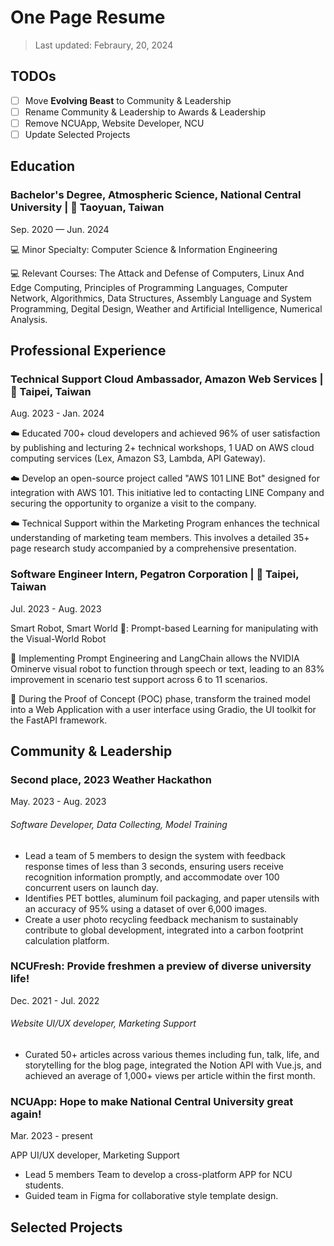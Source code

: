 # One Page Resume

> Last updated: Febraury, 20, 2024

## TODOs
- [ ] Move **Evolving Beast** to Community & Leadership
- [ ] Rename Community & Leadership to Awards & Leadership
- [ ] Remove NCUApp, Website Developer, NCU
- [ ] Update Selected Projects

## Education

### Bachelor's Degree, Atmospheric Science, National Central University | 📍 Taoyuan, Taiwan
Sep. 2020 — Jun. 2024

💻 Minor Specialty: Computer Science & Information Engineering

💻 Relevant Courses: The Attack and Defense of Computers, Linux And Edge Computing, Principles of Programming Languages, Computer Network, Algorithmics, Data Structures, Assembly Language and System Programming, Degital Design, Weather and Artificial Intelligence, Numerical Analysis.

## Professional Experience

### Technical Support Cloud Ambassador, Amazon Web Services | 📍 Taipei, Taiwan
Aug. 2023 - Jan. 2024

☁️ Educated 700+ cloud developers and achieved 96% of user satisfaction by publishing and lecturing 2+ technical workshops, 1 UAD on AWS cloud computing services (Lex, Amazon S3, Lambda, API Gateway).

☁️ Develop an open-source project called "AWS 101 LINE Bot" designed for integration with AWS 101. This initiative led to contacting LINE Company and securing the opportunity to organize a visit to the company.

☁️ Technical Support within the Marketing Program enhances the technical understanding of marketing team members. This involves a detailed 35+ page research study accompanied by a comprehensive presentation.

### Software Engineer Intern, Pegatron Corporation | 📍 Taipei, Taiwan

Jul. 2023 - Aug. 2023

Smart Robot, Smart World 🦾: Prompt-based Learning for manipulating with the Visual-World Robot

🦾 Implementing Prompt Engineering and LangChain allows the NVIDIA Ominerve visual robot to function through speech or text, leading to an 83% improvement in scenario test support across 6 to 11 scenarios.

🦾 During the Proof of Concept (POC) phase, transform the trained model into a Web Application with a user interface using Gradio, the UI toolkit for the FastAPI framework.

## Community & Leadership


### Second place, 2023 Weather Hackathon

May. 2023 - Aug. 2023

###### Software Developer, Data Collecting, Model Training
- Lead a team of 5 members to design the system with feedback response times of less than 3 seconds, ensuring users receive recognition information promptly, and accommodate over 100 concurrent users on launch day.
- Identifies PET bottles, aluminum foil packaging, and paper utensils with an accuracy of 95% using a dataset of over 6,000 images.
- Create a user photo recycling feedback mechanism to sustainably contribute to global development, integrated into a carbon footprint calculation platform.

### NCUFresh: Provide freshmen a preview of diverse university life! 
Dec. 2021 - Jul. 2022

###### Website UI/UX developer, Marketing Support

- Curated 50+ articles across various themes including fun, talk, life, and storytelling for the blog page, integrated the Notion API with Vue.js, and achieved an average of 1,000+ views per article within the first month.


### NCUApp: Hope to make National Central University great again! 

Mar. 2023 - present

APP UI/UX developer, Marketing Support

- Lead 5 members Team to develop a cross-platform APP for NCU students.
- Guided team in Figma for collaborative style template design.


## Selected Projects